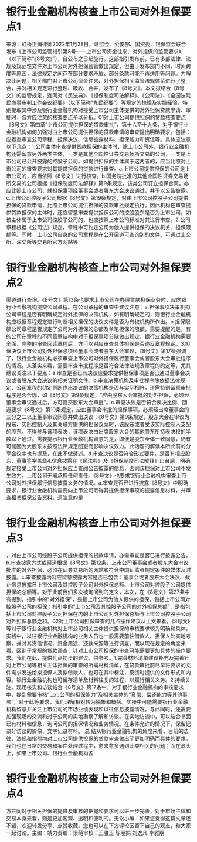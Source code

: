 # ​银行业金融机构核查上市公司对外担保要点1

来源：虹桥正瀚律师2022年1月28日，证监会、公安部、国资委、银保监会联合发布《上市公司监管指引第8号——上市公司资金往来、对外担保的监管要求》（以下简称“《8号文》”），自公布之日起施行。这部指引发布前，已有多部法律、法规及规范性文件对上市公司对外担保监管做出规定，但由于发布部门不同、时间跨度等原因，法律规定之间存在部分要求矛盾、部分条款可能不再适用等问题。为解决此问题，相关部门对上市公司资金往来、对外担保相关监管法规体系进行了整合，并对相关规定进行整理、吸收、合并，发布了《8号文》。本文拟结合《8号文》的监管规定，连同对《民法典》、《担保制度司法解释》、《公司法》、《全国法院民商事审判工作会议纪要》（以下简称“九民纪要”）等规定的梳理及实操经验，特别提取其中涉及银行业金融机构对接受上市公司主体提供的对外担保贷款申请、审批时，各方应注意的核查要点予以分析。01对上市公司提供担保的贷款核查要点《8号文》第四章“上市公司提供担保的贷款审批”，第十六至十九条，对于银行业金融机构如何加强对由上市公司提供担保的贷款申请的审查提出明确要求。包括：应着重审查公司章程、担保决议、信息披露材料、担保能力和资信等。具体应注意以下几点：1.公司主体审查提供贷款担保的主体时，除上市公司外，银行业金融机构还需留意另外两类主体，一类是其他全国性证券交易场所交易的公司，一类是上市公司已公开披露的控股子公司。如提供担保的主体属于这两者的，应当比照对上市公司的审查要求对其提供担保的贷款进行审查。a.上市公司提供担保的公司是上市公司的，应当依照《8号文》进行核查。b.国务院批准的其他全国性证券交易场所交易的公司根据《担保制度司法解释》第9条规定，该类公司订立担保合同，亦应比照上市公司，就担保事项经董事会或者股东大会决议通过，并予以公告披露。c.上市公司控股子公司根据《8号文》第19条规定，对由上市公司控股子公司提供担保的贷款申请，比照上市公司提供担保的贷款审批规定执行。因此机构在审查提供贷款担保的主体时，还应留意审查提供担保公司的控股股东是否为上市公司，如该主体属于上市公司控股子公司的，也应按照上市公司标准对其进行审查。2.公司章程根据《公司法》规定，章程中可约定公司为他人提供担保的决议机关、担保限额等。同时，上市公司自身的公司章程是在公开渠道可查询到的文件，可通过上交所、深交所等交易所官方网站等

# ​银行业金融机构核查上市公司对外担保要点2

渠道进行查询。《8号文》第13条也要求上市公司在办理贷款担保业务时，应向银行业金融机构提交公司章程。在公司章程的审查中建议注意：a.担保事项决策机构公司章程是否有明确规定对外担保的决策机构，如有明确规定的，则银行业金融机构应根据章程规定进行判断相关担保的决议文件是否为有权机构所作出。b.担保限额公司章程是否规定了公司对外担保的总额及单笔担保的限额，需要提醒的是，有的公司在章程的不同篇章结构中对于担保事项分散做出规定，银行业金融机构需要全面、完整的审查阅读章程后，方可以对应审查具体担保是否违反章程规定。3.担保决议上市公司对外担保必须经董事会或者股东大会审议，《8号文》第17条强调了，银行业金融机构必须审查上市公司对外担保履行董事会或者股东大会审批程序的情况。从落实来看，需要审查审批程序是否符合法律法规及章程的约定等，尤其建议关注以下要点：a.审查是否已有决议应要求提供担保事项是否已通过董事会决议或者股东大会决议的相关证明文件。b.审查决策机构及审批程序除依据法律规定、公司章程的约定判断作出决议的决策机构是否与实际相符，还需特别留意审批程序是否合规，如《8号文》第9条规定，“应由股东大会审批的对外担保，必须经董事会审议通过后，方可提交股东大会审批”。c.审查决议是否符合表决比例、回避要求《8号文》第10条规定，应由董事会审批的担保事项，必须经出席董事会的三分之二以上董事审议同意并做出决议；《8号文》第9条规定，股东大会在审议为股东、实际控制人及其关联方提供的担保议案时，该股东或者受该实际控制人支配的股东，不得参与该项表决，该项表决由出席股东大会的其他股东所持表决权的半数以上通过。需要提示银行业金融机构留意的是，即便是股东全体一致同意，仍有可能因为大股东未按照法律规定回避而影响决议效力。此话题的解读本所此前的分享会议中也有提及，在此不做赘述。d.审查决议是否符合形式要件，是否有相应股东、董事签字盖章4.信息披露在《民法典》及《担保制度司法解释》出台后，明确规定接受上市公司对外担保应当查阅公告披露的信息，否则该担保对上市公司不发生效力，上市公司无需承担任何责任。《8号文》也要求银行业金融机构审查上市公司对外担保履行信息披露义务的情况。a.审查是否已进行披露《8号文》中明确要求，银行业金融机构需要向上市公司取得其提供担保事项的披露信息材料，并审查相关担保公告资料。须注意的是

# ​银行业金融机构核查上市公司对外担保要点3

，对由上市公司控股子公司提供担保的贷款申请，亦需审查是否已进行披露公告。b.审查披露方式或渠道根据《8号文》第12条，上市公司董事会或者股东大会审议批准的对外担保，必须在证券交易所的网站和符合中国证监会规定条件的媒体及时披露。c.审查披露内容应留意披露内容是否已包含：董事会或者股东大会决议、截止信息披露日上市公司及其控股子公司对外担保总额、上市公司对控股子公司提供担保的总额等。对于此前我们多次被询问到的定义，本次，在《8号文》第27条中有提到，指引中的“对外担保”，是指上市公司为他人提供的担保，包括上市公司对控股子公司的担保；指引中的“上市公司及其控股子公司的对外担保总额”，是指包括上市公司对控股子公司担保在内的上市公司对外担保总额与上市公司控股子公司对外担保总额之和。02对上市公司担保审查的几点操作建议从上文来看，《8号文》等对于银行业金融机构对上市公司相关主体提供担保的审核要求较为明确和具体。实践中，以往银行业金融机构的业务人员也一般需要前往借款人、担保人处实地考察，并对其资信情况、资金用途、还款来源等进行调查。而以现在规定的角度来看，区别于常规的贷款调查，针对上市公司担保的审查可能需要更加具体的操作要求。我们在此，提供几点初步的建议，供参考。1.完善材料清单建议补充及完善针对上市公司等相关主体担保的审查的所需材料清单，在贷款审批前尽早将要求的文件需求发送给拟担保人及拟借款人，也可在其中标注，反馈时提供的文件形式和内容。银行业金融机构也可留存清单及材料往复的过程，以履行相关义务。2.持续关注、现场核实和访谈结合《8号文》第17条中，对于银行业金融机构的审核要求中，提到需要审核“上市公司的担保能力”及相关主体的“资信、偿还能力等其他事项”，对于此等要求，我们理解相对较为抽象和概括。实操中可能需要银行业金融机构留意并关注上市公司的市场业绩表现和以往信息披露情况，与此同时，还需要加强现场的交流和对于公司的实地勘察了解和访谈。在实地访谈中，可以结合书面已有材料和信息，询问公司的担保情况和业务情况。在条件允许的情况下，保留记录好访谈的影像、文字记录材料。 总 结从银行业金融机构的角度来看，目前的法律、法规和指引均对上市公司提供担保的贷款审查做出了更加明确而具体的要求。我们也在日常的交易和案件处理过程中，愈来愈多遇到此类相关的问题；而在源头上，如果上市公司、银行业金融机构各

# ​银行业金融机构核查上市公司对外担保要点4

方共同对于相关担保的提供及审核的把握和要求可以进一步完善，对于市场主体和交易本身来看，则是更加客观、透明和便利的。无讼小编：如果您觉得这篇文章还不错，欢迎转发分享、点赞收藏，您也可以在下方评论区留下自己的观点，和大家一起讨论。主编：靖力责编：梁萌审核：王雅玉 陈丽娟 刘逸凡 李雅朋

